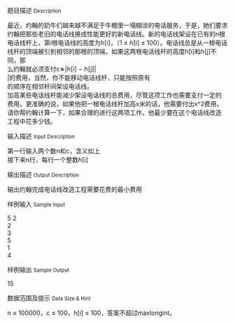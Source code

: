 <div class="panel panel-default">
<div class="area-title">
<span>
题目描述
<small>Description</small>
</span></div>
<div class="panel-body">

<p>最近，约翰的奶牛们越来越不满足于牛棚里一塌糊涂的电话服务，于是，她们要求<br>约翰把那些老旧的电话线换成性能更好的新电话线。新的电话线架设在已有的n根<br>电话线杆上，第i根电话线的高度为ℎ[i]，（1 ≤ ℎ[i] ≤ 100）。电话线总是从一根电话<br>线杆的顶端被引到相邻的那根的顶端，如果这两根电话线杆的高度ℎ[i]和ℎ[j]不同，那<br>么约翰就必须支付c∗|ℎ[i] − ℎ[j]|<br>|的费用，当然，你不能移动电话线杆，只能按照原有<br>的顺序在相邻杆间架设电话线。<br> 加高某些电话线杆能减少架设电话线的总费用，尽管这项工作也需要支付一定的<br>费用。更准确的说，如果他把一根电话线杆加高x米的话，他需要付出x^2费用。<br>请你帮约翰计算一下，如果合理的进行这两项工作，他最少要在这个电话线改造<br>工程中花多少钱。</p>

</div>
</div>

<div class="panel panel-default">
<div class="area-title">
<span>
输入描述
<small>Input Description</small>
</span></div>
<div class="panel-body">
<p>第一行输入两个数n和c，含义如上<br>接下来n行，每行一个整数ℎ[i]</p>

</div>
</div>
<div  class="panel panel-default">
<div class="area-title">
<span>
输出描述
<small>Output Description</small>
</span></div>
<div class="panel-body">

<p>输出约翰完成电话线改造工程需要花费的最小费用</p>

</div>
</div>


<div class="panel panel-default">
<div class="area-title">
<span>
样例输入
<small>Sample Input</small>
</span></div>
<div class="panel-body">
<p>5 2<br>2<br>3<br>5<br>1<br>4</p>

</div>
</div>

<div class="panel panel-default">
<div class="area-title">
<span>
样例输出
<small>Sample Output</small>
</span></div>
<div class="panel-body">
<p>15</p>

</div>
</div>

<div class="panel panel-default">
<div class="area-title">
<span>
数据范围及提示
<small>Data Size & Hint</small>
</span></div>
<div class="panel-body">
<p>n ≤ 100000，c ≤ 100，h[i] ≤ 100，答案不超过maxlongint。</p>
</div>
</div>
